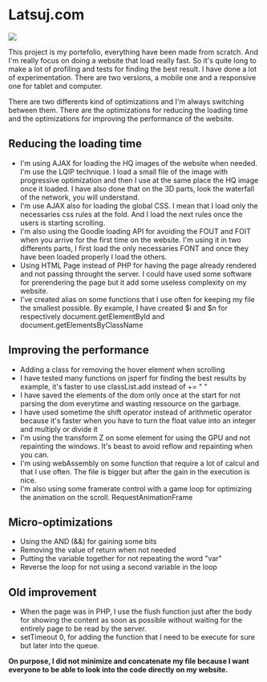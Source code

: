 
# Latsuj.com
<img src="http://www.latsuj.com/imgs/cats.png"></img>

This project is my portefolio, everything have been made from scratch. And I'm really focus on doing a website that load really fast. So it's quite long to make a lot of profiling and tests for finding the best result. I have done a lot of experimentation. There are two versions, a mobile one and a responsive one for tablet and computer.

There are two differents kind of optimizations and I'm always switching between them. There are the optimizations for reducing the loading time and the optimizations for improving the performance of the website.

## Reducing the loading time

 - I'm using AJAX for loading the HQ images of the website when needed. I'm use the LQIP technique. I load a small file of the image with progressive optimization and then I use at the same place the HQ image once it loaded. I have also done that on the 3D parts, look the waterfall of the network, you will understand.
 - I'm use AJAX also for loading the global CSS. I mean that I load only the necessaries css rules at the fold. And I load the next rules once the users is starting scrolling.
 - I'm also using the Goodle loading API for avoiding the FOUT and FOIT when you arrive for the first time on the website. I'm using it in two differents parts, I first load the only necessaries FONT and once they have been loaded properly I load the others.
  - Using HTML Page instead of PHP for having the page already rendered and not passing throught the server. I could have used some software for prerendering the page but it add some useless complexity on my website.
 - I've created alias on some functions that I use often for keeping my file the smallest possible. By example, I have created $i and $n for respectively document.getElementById and document.getElementsByClassName

## Improving the performance

 - Adding a class for removing the hover element when scrolling
 - I have tested many functions on jsperf for finding the best results by example, it's faster to use classList.add instead of += " "
 - I have saved the elements of the dom only once at the start for not parsing the dom everytime and wasting ressource on the garbage.
 - I have used sometime the shift operator instead of arithmetic operator because  it's faster when you have to turn the float value into an integer and multiply or divide it
 - I'm using the transform Z on some element for using the GPU and not repainting the windows. It's beast to avoid reflow and repainting when you can.
 - I'm using webAssembly on some function that require a lot of calcul and that I use often. The file is bigger but after the gain in the execution is nice.
 - I'm also using some framerate control with a game loop for optimizing the animation on the scroll. RequestAnimationFrame

## Micro-optimizations
- Using the AND (&&) for gaining some bits
- Removing the value of return when not needed
- Putting the variable together for not repeating the word "var"
- Reverse the loop for not using a second variable in the loop
## Old improvement

 - When the page was in PHP, I use the flush function just after the body for showing the content as soon as possible without waiting for the entirely page to be read by the server. 
 - setTimeout 0, for adding the function that I need to be execute for sure but later into the queue.

**On purpose, I did not minimize and concatenate my file because I want everyone to be able to look into the code directly on my website.**
